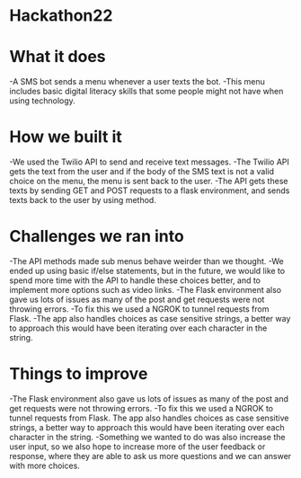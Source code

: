 # Hackathon22
# What it does 
-A SMS bot sends a menu whenever a user texts the bot. 
-This menu includes basic digital literacy skills that some people might not have when using technology.
# How we built it 
-We used the Twilio API to send and receive text messages. 
-The Twilio API gets the text from the user and if the body of the SMS text is not a valid choice on the menu, the menu is sent back to the user. 
-The API gets these texts by sending GET and POST requests to a flask environment, and sends texts back to the user by using method. 
# Challenges we ran into 
-The API methods made sub menus behave weirder than we thought. 
-We ended up using basic if/else statements, but in the future, we would like to spend more time with the API to handle these choices better, and to implement more options such as video links. 
-The Flask environment also gave us lots of issues as many of the post and get requests were not throwing errors. 
-To fix this we used a NGROK to tunnel requests from Flask. 
-The app also handles choices as case sensitive strings, a better way to approach this would have been iterating over each character in the string.
# Things to improve
-The Flask environment also gave us lots of issues as many of the post and get requests were not throwing errors. 
-To fix this we used a NGROK to tunnel requests from Flask. The app also handles choices as case sensitive strings, a better way to approach this would have been iterating over each character in the string. 
-Something we wanted to do was also increase the user input, so we also hope to increase more of the user feedback or response, where they are able to ask us more questions and we can answer with more choices. 

